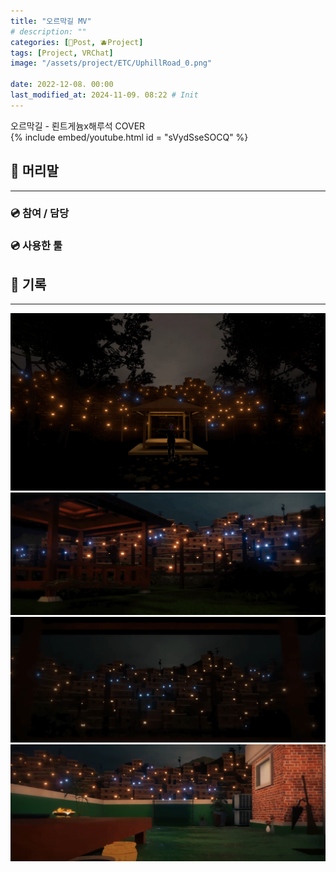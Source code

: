 ```yaml
---
title: "오르막길 MV"
# description: ""
categories: [📀Post, 🫐Project]
tags: [Project, VRChat]
image: "/assets/project/ETC/UphillRoad_0.png"

date: 2022-12-08. 00:00
last_modified_at: 2024-11-09. 08:22 # Init
---
```


오르막길 - 뢴트게늄x해루석 COVER  
{% include embed/youtube.html id = "sVydSseSOCQ" %}

## 📀 머리말

---

### 💿 참여 / 담당

### 💿 사용한 툴

## 📀 기록

---

![221020_030444](/assets/project/Uphill_Road_Cover_MV/221020_030444.png)
![Uphill_Road_Cover_MV_Banner_0](/assets/project/Uphill_Road_Cover_MV/Uphill_Road_Cover_MV_Banner_0.png)
![Uphill_Road_Cover_MV_Banner_1](/assets/project/Uphill_Road_Cover_MV/Uphill_Road_Cover_MV_Banner_1.png)
![Uphill_Road_Cover_MV_Banner_2](/assets/project/Uphill_Road_Cover_MV/Uphill_Road_Cover_MV_Banner_2.png)
